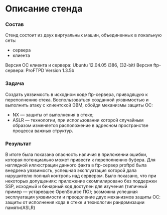 
# Описание стенда
### Состав
Стенд состоит из двух виртуальных машин, объединенных в
локальную сеть: 
- сервера  
- клиента
 
Версия ОС клиента и сервера: Ubuntu 12.04.05 i386, (32-bit)
Версия ftp-сервера: ProFTPD Version 1.3.5b
### Задача
Создать уязвимость в исходном коде ftp-сервера, приводящую к
переполнению стека. Воспользоваться созданной уязвимостью и
выполнить атаку с клиентской ЭВМ, обойдя механизмы защиты ОС: 
- NX — защиты от выполнения в стеке;
- ASLR — технологии, при использовании которой случайным
образом изменяется расположение в адресном пространстве
процесса важных структур.

### Результат
В итоге была показана опасность наличия в приложении ошибки,
которая потенциально может привести к переполнению буфера. 
Для наглядной иллюстрации данного факта в ftp-сервер proftpd
была внедрена уязвимость, успешная эксплуатация которой дала
нарушителю полный контроль над сервером.
Было показано, что при некоторых допущениях: приложение
скомпилировано без поддержки SSP, исходный и бинарный код
доступен для изучения (типичный пример — устаревшее
OpenSource ПО); возможна успешная эксплуатация уязвимости и
преодоление двух механизмов защиты ОС: защиты от исполнения
кода в стеке и технологии рандомизации памяти(ASLR)
